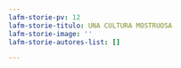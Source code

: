 ```yaml
---
lafm-storie-pv: 12
lafm-storie-titulo: UNA CULTURA MOSTRUOSA
lafm-storie-image: ''
lafm-storie-autores-list: []

---
```

